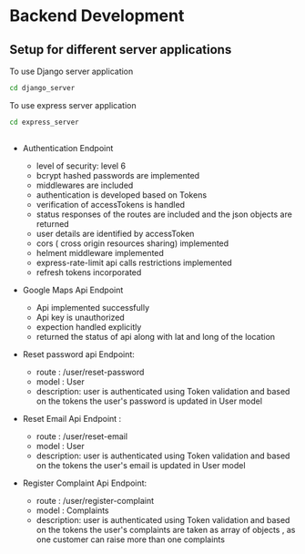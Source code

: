 # Backend Development
## Setup for different server applications

To use Django server application
```bash
cd django_server
```
To use express server application
```bash
cd express_server
```

## 
- Authentication Endpoint
    - level of security: level 6
    - bcrypt hashed passwords are implemented
    - middlewares are included
    - authentication is developed based on Tokens
    - verification of accessTokens is handled
    - status responses of the routes are included and the json objects are returned
    - user details are identified by accessToken
    - cors ( cross origin resources sharing) implemented
    - helment middleware implemented
    - express-rate-limit api calls restrictions implemented
    - refresh tokens incorporated
      
- Google Maps Api Endpoint
    -   Api implemented successfully
    -   Api key is unauthorized
    -   expection handled explicitly
    -   returned the status of api along with lat and long of the location
 
- Reset password api Endpoint:
    - route : /user/reset-password
    - model : User
    - description: user is authenticated using Token validation and based on the tokens the user's password is updated in User model

- Reset Email Api Endpoint :
    - route : /user/reset-email
    - model : User
    - description: user is authenticated using Token validation and based on the tokens the user's email is updated in User model

- Register Complaint Api Endpoint:
    - route : /user/register-complaint
    - model : Complaints
    - description: user is authenticated using Token validation and based on the tokens the user's complaints are taken as array of objects , as one customer can raise more than one complaints
  
